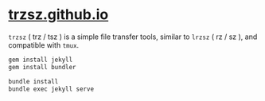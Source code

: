 # [trzsz.github.io](https://trzsz.github.io)

`trzsz` ( trz / tsz ) is a simple file transfer tools, similar to `lrzsz` ( rz / sz ), and compatible with `tmux`.

```sh
gem install jekyll
gem install bundler

bundle install
bundle exec jekyll serve
```
